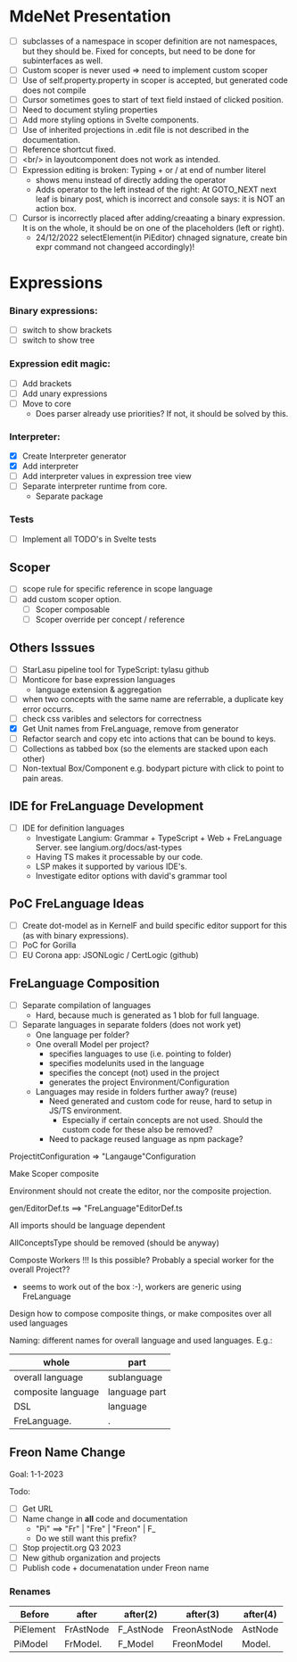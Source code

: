 # MdeNet Presentation

- [ ] subclasses of a namespace in scoper definition are not namespaces, but they should  be.
     Fixed for concepts, but need to be done for subinterfaces as well.
- [ ] Custom scoper is never used => need to implement custom scoper
- [ ] Use of self.property.property in scoper is accepted, but generated code does not compile
- [ ] Cursor sometimes goes to start of text field instaed of clicked position.
- [ ] Need to document styling properties
- [ ] Add more styling options in Svelte components.
- [ ] Use of inherited projections in .edit file is not described in the documentation.
- [ ] Reference shortcut fixed.
- [ ] \<br/> in layoutcomponent does not work as intended.
- [ ] Expression editing is broken: Typing + or / at end of number literel
  - shows menu instead of directly adding the operator
  - Adds operator to the left instead of the right: At GOTO_NEXT next leaf is binary post, which is incorrect and console says: it is NOT an action box.
- [ ] Cursor is incorrectly placed after adding/creaating a binary expression. It is on the whole, it should be on one of the placeholders (left or right).
  - 24/12/2022 selectElement(in PiEditor) chnaged signature, create bin expr command not changeed accordingly)!


# Expressions

### Binary expressions:

- [ ] switch to show brackets
- [ ] switch to show tree

### Expression edit magic:

- [ ] Add brackets
- [ ] Add unary expressions
- [ ] Move to core
  - Does parser already use priorities? If not, it should be solved by this. 

### Interpreter:

- [x] Create Interpreter generator
- [x] Add interpreter
- [ ] Add interpreter values in expression tree view
- [ ] Separate interpreter runtime from core.
  - Separate package 

### Tests

- [ ] Implement all TODO's in Svelte tests

## Scoper

- [ ] scope rule for specific reference in scope language
- [ ] add custom scoper option.
  - [ ] Scoper composable
  - [ ] Scoper override per concept / reference

## Others Isssues

- [ ] StarLasu pipeline tool for TypeScript: tylasu github
- [ ] Monticore for base expression languages
  - language extension & aggregation
- [ ] when two concepts with the same name are referrable, a duplicate key error occurrs.
- [ ] check css varibles and selectors for correctness
- [x] Get  Unit names from FreLanguage, remove from generator
- [ ] Refactor search and copy etc into actions that can be bound to keys.
- [ ] Collections as tabbed box (so the elements are stacked upon each other)
- [ ] Non-textual Box/Component e.g. bodypart picture with click to point to pain areas.

## IDE for FreLanguage Development

- [ ] IDE for definition languages
  - Investigate Langium: Grammar + TypeScript + Web + FreLanguage Server.
    see langium.org/docs/ast-types
  - Having TS makes it processable by our code.
  - LSP makes it supported by various IDE's.
  - Investigate editor options with david's grammar tool

## PoC FreLanguage Ideas

- [ ] Create dot-model as in KernelF and build specific editor support for this (as with binary expressions).
- [ ] PoC for Gorilla
- [ ] EU Corona app: JSONLogic / CertLogic (github)

## FreLanguage Composition

- [ ] Separate compilation of languages
  - Hard, because much is generated as 1 blob for full language.
- [ ] Separate languages in separate folders (does not work yet)
  - One language per folder?
  - One overall Model per project?
    - specifies languages to use (i.e. pointing to folder)
    - specifies modelunits used in the language
    - specifies the concept (not) used in the project
    - generates the project Environment/Configuration
  - Languages may reside in folders further away? (reuse)
    - Need generated and custom code for reuse, hard to setup in JS/TS environment.
      - Especially if certain concepts are not used. Should the custom code for these also be removed?
    - Need to package reused language as npm package?

ProjectitConfiguration => "Langauge"Configuration

Make Scoper composite

<FreLanguage>Environment should not create the editor, nor the composite projection.

gen/EditorDef.ts ==> "FreLanguage"EditorDef.ts

All imports should be language dependent

AllConceptsType should be removed (should be anyway)

Composte Workers !!! Is this possible? Probably a special worker for the overall Project??

- seems to work out of the box :-), workers are generic using FreLanguage

Design how to compose composite things, or make composites over all used languages

Naming: different names for overall language and used languages. E.g.:

| whole              | part          |
| ------------------ | ------------- |
| overall language   | sublanguage   |
| composite language | language part |
| DSL                | language      |
| FreLanguage.          | .             |

## Freon Name Change

Goal: 1-1-2023

Todo:

- [ ] Get URL 
- [ ] Name change in **all** code and documentation
  - "Pi" ==> "Fr" | "Fre" | "Freon" | F_ 
  - Do we still want this prefix? 
- [ ] Stop projectit.org Q3 2023
- [ ] New github organization and projects
- [ ] Publish code + documenatation under Freon name

### Renames

| Before    | after     | after(2)  | after(3)     | after(4) |
| --------- | --------- | --------- | ------------ | -------- |
| PiElement | FrAstNode | F_AstNode | FreonAstNode | AstNode  |
| PiModel   | FrModel.  | F_Model   | FreonModel   | Model.   |
